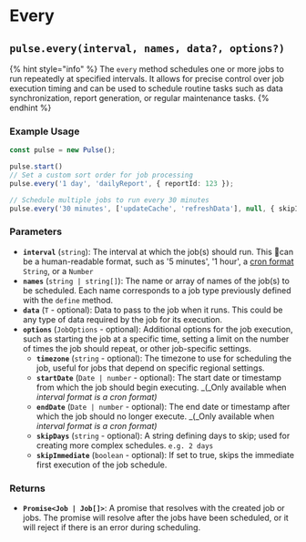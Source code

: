 # Every



## `pulse.every(interval, names, data?, options?)`

{% hint style="info" %}
The `every` method schedules one or more jobs to run repeatedly at specified intervals. It allows for precise control over job execution timing and can be used to schedule routine tasks such as data synchronization, report generation, or regular maintenance tasks.
{% endhint %}

### Example Usage

```typescript
const pulse = new Pulse();

pulse.start()
// Set a custom sort order for job processing
pulse.every('1 day', 'dailyReport', { reportId: 123 });

// Schedule multiple jobs to run every 30 minutes
pulse.every('30 minutes', ['updateCache', 'refreshData'], null, { skipImmediate: true });
```



### Parameters

* **`interval`** (`string`): The interval at which the job(s) should run. This can be a human-readable format, such as '5 minutes', '1 hour', a [cron format](https://www.npmjs.com/package/cron-parser) `String`, or a `Number`
* **`names`** (`string | string[]`): The name or array of names of the job(s) to be scheduled. Each name corresponds to a job type previously defined with the `define` method.
* **`data`** (`T` - optional): Data to pass to the job when it runs. This could be any type of data required by the job for its execution.
* **`options`** (`JobOptions` - optional): Additional options for the job execution, such as starting the job at a specific time, setting a limit on the number of times the job should repeat, or other job-specific settings.
  * **`timezone`** (`string` - optional): The timezone to use for scheduling the job, useful for jobs that depend on specific regional settings.
  * **`startDate`** (`Date | number` - optional): The start date or timestamp from which the job should begin executing. _(_Only available  when _interval format is a cron format)_
  * **`endDate`** (`Date | number` - optional): The end date or timestamp after which the job should no longer execute. _(_Only available  when _interval format is a cron format)_
  * **`skipDays`** (`string` - optional): A string defining days to skip; used for creating more complex schedules. `e.g. 2 days`
  * **`skipImmediate`** (`boolean` - optional): If set to true, skips the immediate first execution of the job schedule.

### Returns

* **`Promise<Job | Job[]>`**: A promise that resolves with the created job or jobs. The promise will resolve after the jobs have been scheduled, or it will reject if there is an error during scheduling.




